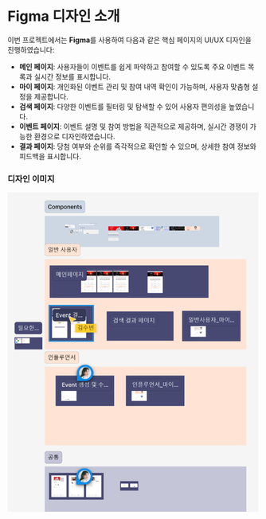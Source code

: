 # Figma 디자인 소개

이번 프로젝트에서는 **Figma**를 사용하여 다음과 같은 핵심 페이지의 UI/UX 디자인을 진행하였습니다:

- **메인 페이지**: 사용자들이 이벤트를 쉽게 파악하고 참여할 수 있도록 주요 이벤트 목록과 실시간 정보를 표시합니다.
- **마이 페이지**: 개인화된 이벤트 관리 및 참여 내역 확인이 가능하며, 사용자 맞춤형 설정을 제공합니다.
- **검색 페이지**: 다양한 이벤트를 필터링 및 탐색할 수 있어 사용자 편의성을 높였습니다.
- **이벤트 페이지**: 이벤트 설명 및 참여 방법을 직관적으로 제공하며, 실시간 경쟁이 가능한 환경으로 디자인하였습니다.
- **결과 페이지**: 당첨 여부와 순위를 즉각적으로 확인할 수 있으며, 상세한 참여 정보와 피드백을 표시합니다.

### 디자인 이미지

![페이지 디자인](./241028_Pages.png)
